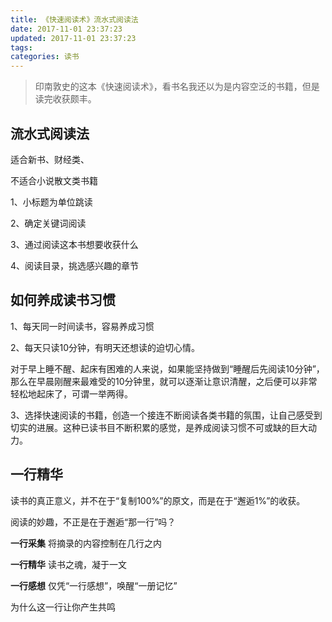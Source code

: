 ```yaml
---
title: 《快速阅读术》流水式阅读法
date: 2017-11-01 23:37:23
updated: 2017-11-01 23:37:23
tags:
categories: 读书
---
```

>印南敦史的这本《快速阅读术》，看书名我还以为是内容空泛的书籍，但是读完收获颇丰。

## 流水式阅读法

适合新书、财经类、

不适合小说散文类书籍

1、小标题为单位跳读

2、确定关键词阅读

3、通过阅读这本书想要收获什么

4、阅读目录，挑选感兴趣的章节

## 如何养成读书习惯

1、每天同一时间读书，容易养成习惯

2、每天只读10分钟，有明天还想读的迫切心情。

对于早上睡不醒、起床有困难的人来说，如果能坚持做到“睡醒后先阅读10分钟”，那么在早晨刚醒来最难受的10分钟里，就可以逐渐让意识清醒，之后便可以非常轻松地起床了，可谓一举两得。

3、选择快速阅读的书籍，创造一个接连不断阅读各类书籍的氛围，让自己感受到切实的进展。这种已读书目不断积累的感觉，是养成阅读习惯不可或缺的巨大动力。

## 一行精华

读书的真正意义，并不在于“复制100%”的原文，而是在于“邂逅1%”的收获。

阅读的妙趣，不正是在于邂逅“那一行”吗？


**一行采集** 将摘录的内容控制在几行之内

**一行精华** 读书之魂，凝于一文

**一行感想** 仅凭“一行感想”，唤醒“一册记忆”

为什么这一行让你产生共鸣
